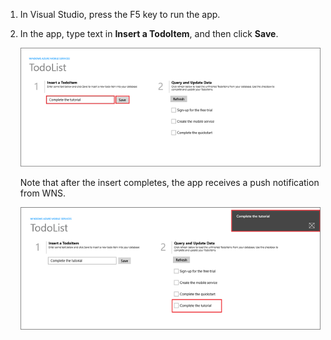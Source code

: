 
1. In Visual Studio, press the F5 key to run the app.

2. In the app, type text in **Insert a TodoItem**, and then click **Save**.

   	![](./media/mobile-services-windows-store-test-push/mobile-quickstart-push1.png)

   	Note that after the insert completes, the app receives a push notification from WNS.

   	![](./media/mobile-services-windows-store-test-push/mobile-quickstart-push2.png)

<!--HONumber=27-->

